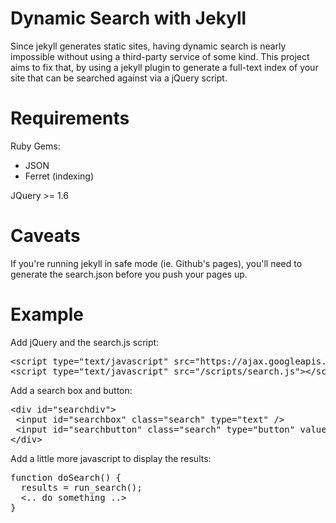 # Dynamic Search with Jekyll

Since jekyll generates static sites, having dynamic search is nearly impossible without using a third-party service of some kind. This project aims to fix that, by using a jekyll plugin to generate a full-text index of your site that can be searched against via a jQuery script. 

# Requirements

Ruby Gems:
* JSON
* Ferret (indexing)

JQuery &gt;= 1.6	

# Caveats

If you're running jekyll in safe mode (ie. Github's pages), you'll need to generate the search.json before you push your pages up. 

# Example

Add jQuery and the search.js script:

<pre>
&lt;script type="text/javascript" src="https://ajax.googleapis.com/ajax/libs/jquery/1.7.2/jquery.min.js"&gt;&lt;/script&gt;
&lt;script type="text/javascript" src="/scripts/search.js"&gt;&lt;/script&gt;
</pre>

Add a search box and button:

<pre>
&lt;div id="searchdiv"&gt;
 &lt;input id="searchbox" class="search" type="text" /&gt;
 &lt;input id="searchbutton" class="search" type="button" value="search" onclick="javascript:doSearch();" /&gt;
&lt;/div&gt;
</pre>

Add a little more javascript to display the results:

<pre>
function doSearch() {
  results = run_search();
  &lt;.. do something ..&gt;
}
</pre>
